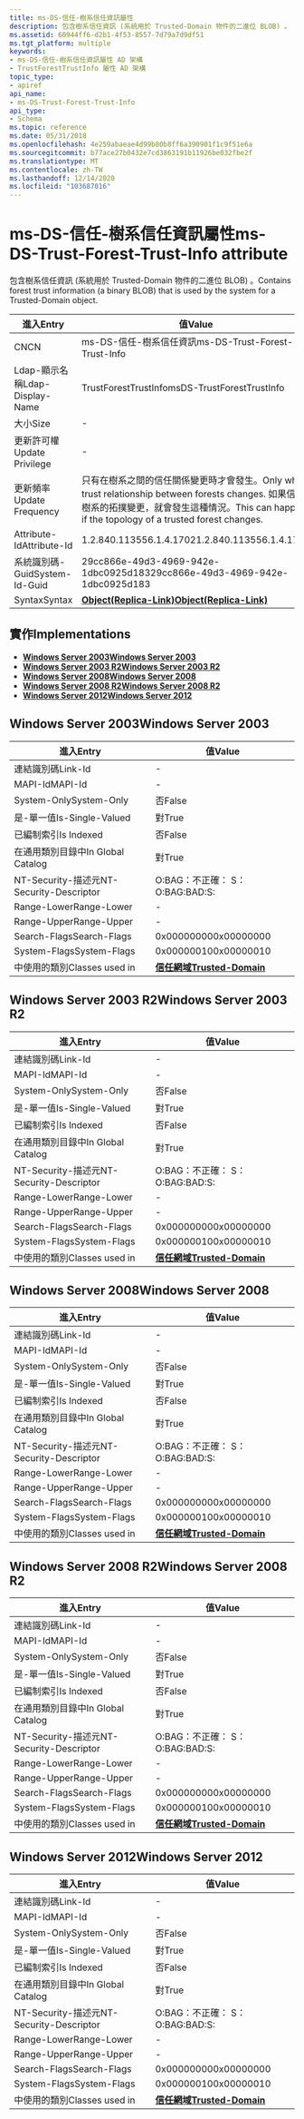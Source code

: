 ```yaml
---
title: ms-DS-信任-樹系信任資訊屬性
description: 包含樹系信任資訊 (系統用於 Trusted-Domain 物件的二進位 BLOB) 。
ms.assetid: 60944ff6-d2b1-4f53-8557-7d79a7d9df51
ms.tgt_platform: multiple
keywords:
- ms-DS-信任-樹系信任資訊屬性 AD 架構
- TrustForestTrustInfo 屬性 AD 架構
topic_type:
- apiref
api_name:
- ms-DS-Trust-Forest-Trust-Info
api_type:
- Schema
ms.topic: reference
ms.date: 05/31/2018
ms.openlocfilehash: 4e259abaeae4d99b80b8ff6a390901f1c9f51e6a
ms.sourcegitcommit: b77ace27b0432e7cd3863191b11926be032fbe2f
ms.translationtype: MT
ms.contentlocale: zh-TW
ms.lasthandoff: 12/14/2020
ms.locfileid: "103687016"
---
```

# <a name="ms-ds-trust-forest-trust-info-attribute"></a><span data-ttu-id="5cc51-105">ms-DS-信任-樹系信任資訊屬性</span><span class="sxs-lookup"><span data-stu-id="5cc51-105">ms-DS-Trust-Forest-Trust-Info attribute</span></span>

<span data-ttu-id="5cc51-106">包含樹系信任資訊 (系統用於 Trusted-Domain 物件的二進位 BLOB) 。</span><span class="sxs-lookup"><span data-stu-id="5cc51-106">Contains forest trust information (a binary BLOB) that is used by the system for a Trusted-Domain object.</span></span>



| <span data-ttu-id="5cc51-107">進入</span><span class="sxs-lookup"><span data-stu-id="5cc51-107">Entry</span></span> | <span data-ttu-id="5cc51-108">值</span><span class="sxs-lookup"><span data-stu-id="5cc51-108">Value</span></span> |
|-------------------|--------------------------------------------------------------------------------------------------------------------|
| <span data-ttu-id="5cc51-109">CN</span><span class="sxs-lookup"><span data-stu-id="5cc51-109">CN</span></span>                | <span data-ttu-id="5cc51-110">ms-DS-信任-樹系信任資訊</span><span class="sxs-lookup"><span data-stu-id="5cc51-110">ms-DS-Trust-Forest-Trust-Info</span></span>                                                                                      |
| <span data-ttu-id="5cc51-111">Ldap-顯示名稱</span><span class="sxs-lookup"><span data-stu-id="5cc51-111">Ldap-Display-Name</span></span> | <span data-ttu-id="5cc51-112">TrustForestTrustInfo</span><span class="sxs-lookup"><span data-stu-id="5cc51-112">msDS-TrustForestTrustInfo</span></span>                                                                                          |
| <span data-ttu-id="5cc51-113">大小</span><span class="sxs-lookup"><span data-stu-id="5cc51-113">Size</span></span>              | \-                                                                                                                 |
| <span data-ttu-id="5cc51-114">更新許可權</span><span class="sxs-lookup"><span data-stu-id="5cc51-114">Update Privilege</span></span>  | \-                                                                                                                 |
| <span data-ttu-id="5cc51-115">更新頻率</span><span class="sxs-lookup"><span data-stu-id="5cc51-115">Update Frequency</span></span>  | <span data-ttu-id="5cc51-116">只有在樹系之間的信任關係變更時才會發生。</span><span class="sxs-lookup"><span data-stu-id="5cc51-116">Only when trust relationship between forests changes.</span></span> <span data-ttu-id="5cc51-117">如果信任樹系的拓撲變更，就會發生這種情況。</span><span class="sxs-lookup"><span data-stu-id="5cc51-117">This can happen if the topology of a trusted forest changes.</span></span> |
| <span data-ttu-id="5cc51-118">Attribute-Id</span><span class="sxs-lookup"><span data-stu-id="5cc51-118">Attribute-Id</span></span>      | <span data-ttu-id="5cc51-119">1.2.840.113556.1.4.1702</span><span class="sxs-lookup"><span data-stu-id="5cc51-119">1.2.840.113556.1.4.1702</span></span>                                                                                            |
| <span data-ttu-id="5cc51-120">系統識別碼-Guid</span><span class="sxs-lookup"><span data-stu-id="5cc51-120">System-Id-Guid</span></span>    | <span data-ttu-id="5cc51-121">29cc866e-49d3-4969-942e-1dbc0925d183</span><span class="sxs-lookup"><span data-stu-id="5cc51-121">29cc866e-49d3-4969-942e-1dbc0925d183</span></span>                                                                               |
| <span data-ttu-id="5cc51-122">Syntax</span><span class="sxs-lookup"><span data-stu-id="5cc51-122">Syntax</span></span>            | [<span data-ttu-id="5cc51-123">**Object(Replica-Link)**</span><span class="sxs-lookup"><span data-stu-id="5cc51-123">**Object(Replica-Link)**</span></span>](s-object-replica-link.md)                                                              |



## <a name="implementations"></a><span data-ttu-id="5cc51-124">實作</span><span class="sxs-lookup"><span data-stu-id="5cc51-124">Implementations</span></span>

-   [<span data-ttu-id="5cc51-125">**Windows Server 2003**</span><span class="sxs-lookup"><span data-stu-id="5cc51-125">**Windows Server 2003**</span></span>](#windows-server-2003)
-   [<span data-ttu-id="5cc51-126">**Windows Server 2003 R2**</span><span class="sxs-lookup"><span data-stu-id="5cc51-126">**Windows Server 2003 R2**</span></span>](#windows-server-2003-r2)
-   [<span data-ttu-id="5cc51-127">**Windows Server 2008**</span><span class="sxs-lookup"><span data-stu-id="5cc51-127">**Windows Server 2008**</span></span>](#windows-server-2008)
-   [<span data-ttu-id="5cc51-128">**Windows Server 2008 R2**</span><span class="sxs-lookup"><span data-stu-id="5cc51-128">**Windows Server 2008 R2**</span></span>](#windows-server-2008-r2)
-   [<span data-ttu-id="5cc51-129">**Windows Server 2012**</span><span class="sxs-lookup"><span data-stu-id="5cc51-129">**Windows Server 2012**</span></span>](#windows-server-2012)

## <a name="windows-server-2003"></a><span data-ttu-id="5cc51-130">Windows Server 2003</span><span class="sxs-lookup"><span data-stu-id="5cc51-130">Windows Server 2003</span></span>



| <span data-ttu-id="5cc51-131">進入</span><span class="sxs-lookup"><span data-stu-id="5cc51-131">Entry</span></span> | <span data-ttu-id="5cc51-132">值</span><span class="sxs-lookup"><span data-stu-id="5cc51-132">Value</span></span> |
|------------------------|------------------------------------------------------|
| <span data-ttu-id="5cc51-133">連結識別碼</span><span class="sxs-lookup"><span data-stu-id="5cc51-133">Link-Id</span></span>                | \-                                                   |
| <span data-ttu-id="5cc51-134">MAPI-Id</span><span class="sxs-lookup"><span data-stu-id="5cc51-134">MAPI-Id</span></span>                | \-                                                   |
| <span data-ttu-id="5cc51-135">System-Only</span><span class="sxs-lookup"><span data-stu-id="5cc51-135">System-Only</span></span>            | <span data-ttu-id="5cc51-136">否</span><span class="sxs-lookup"><span data-stu-id="5cc51-136">False</span></span>                                                |
| <span data-ttu-id="5cc51-137">是-單一值</span><span class="sxs-lookup"><span data-stu-id="5cc51-137">Is-Single-Valued</span></span>       | <span data-ttu-id="5cc51-138">對</span><span class="sxs-lookup"><span data-stu-id="5cc51-138">True</span></span>                                                 |
| <span data-ttu-id="5cc51-139">已編制索引</span><span class="sxs-lookup"><span data-stu-id="5cc51-139">Is Indexed</span></span>             | <span data-ttu-id="5cc51-140">否</span><span class="sxs-lookup"><span data-stu-id="5cc51-140">False</span></span>                                                |
| <span data-ttu-id="5cc51-141">在通用類別目錄中</span><span class="sxs-lookup"><span data-stu-id="5cc51-141">In Global Catalog</span></span>      | <span data-ttu-id="5cc51-142">對</span><span class="sxs-lookup"><span data-stu-id="5cc51-142">True</span></span>                                                 |
| <span data-ttu-id="5cc51-143">NT-Security-描述元</span><span class="sxs-lookup"><span data-stu-id="5cc51-143">NT-Security-Descriptor</span></span> | <span data-ttu-id="5cc51-144">O:BAG：不正確： S：</span><span class="sxs-lookup"><span data-stu-id="5cc51-144">O:BAG:BAD:S:</span></span>                                         |
| <span data-ttu-id="5cc51-145">Range-Lower</span><span class="sxs-lookup"><span data-stu-id="5cc51-145">Range-Lower</span></span>            | \-                                                   |
| <span data-ttu-id="5cc51-146">Range-Upper</span><span class="sxs-lookup"><span data-stu-id="5cc51-146">Range-Upper</span></span>            | \-                                                   |
| <span data-ttu-id="5cc51-147">Search-Flags</span><span class="sxs-lookup"><span data-stu-id="5cc51-147">Search-Flags</span></span>           | <span data-ttu-id="5cc51-148">0x00000000</span><span class="sxs-lookup"><span data-stu-id="5cc51-148">0x00000000</span></span>                                           |
| <span data-ttu-id="5cc51-149">System-Flags</span><span class="sxs-lookup"><span data-stu-id="5cc51-149">System-Flags</span></span>           | <span data-ttu-id="5cc51-150">0x00000010</span><span class="sxs-lookup"><span data-stu-id="5cc51-150">0x00000010</span></span>                                           |
| <span data-ttu-id="5cc51-151">中使用的類別</span><span class="sxs-lookup"><span data-stu-id="5cc51-151">Classes used in</span></span>        | [<span data-ttu-id="5cc51-152">**信任網域**</span><span class="sxs-lookup"><span data-stu-id="5cc51-152">**Trusted-Domain**</span></span>](c-trusteddomain.md)<br/> |



## <a name="windows-server-2003-r2"></a><span data-ttu-id="5cc51-153">Windows Server 2003 R2</span><span class="sxs-lookup"><span data-stu-id="5cc51-153">Windows Server 2003 R2</span></span>



| <span data-ttu-id="5cc51-154">進入</span><span class="sxs-lookup"><span data-stu-id="5cc51-154">Entry</span></span> | <span data-ttu-id="5cc51-155">值</span><span class="sxs-lookup"><span data-stu-id="5cc51-155">Value</span></span> |
|------------------------|------------------------------------------------------|
| <span data-ttu-id="5cc51-156">連結識別碼</span><span class="sxs-lookup"><span data-stu-id="5cc51-156">Link-Id</span></span>                | \-                                                   |
| <span data-ttu-id="5cc51-157">MAPI-Id</span><span class="sxs-lookup"><span data-stu-id="5cc51-157">MAPI-Id</span></span>                | \-                                                   |
| <span data-ttu-id="5cc51-158">System-Only</span><span class="sxs-lookup"><span data-stu-id="5cc51-158">System-Only</span></span>            | <span data-ttu-id="5cc51-159">否</span><span class="sxs-lookup"><span data-stu-id="5cc51-159">False</span></span>                                                |
| <span data-ttu-id="5cc51-160">是-單一值</span><span class="sxs-lookup"><span data-stu-id="5cc51-160">Is-Single-Valued</span></span>       | <span data-ttu-id="5cc51-161">對</span><span class="sxs-lookup"><span data-stu-id="5cc51-161">True</span></span>                                                 |
| <span data-ttu-id="5cc51-162">已編制索引</span><span class="sxs-lookup"><span data-stu-id="5cc51-162">Is Indexed</span></span>             | <span data-ttu-id="5cc51-163">否</span><span class="sxs-lookup"><span data-stu-id="5cc51-163">False</span></span>                                                |
| <span data-ttu-id="5cc51-164">在通用類別目錄中</span><span class="sxs-lookup"><span data-stu-id="5cc51-164">In Global Catalog</span></span>      | <span data-ttu-id="5cc51-165">對</span><span class="sxs-lookup"><span data-stu-id="5cc51-165">True</span></span>                                                 |
| <span data-ttu-id="5cc51-166">NT-Security-描述元</span><span class="sxs-lookup"><span data-stu-id="5cc51-166">NT-Security-Descriptor</span></span> | <span data-ttu-id="5cc51-167">O:BAG：不正確： S：</span><span class="sxs-lookup"><span data-stu-id="5cc51-167">O:BAG:BAD:S:</span></span>                                         |
| <span data-ttu-id="5cc51-168">Range-Lower</span><span class="sxs-lookup"><span data-stu-id="5cc51-168">Range-Lower</span></span>            | \-                                                   |
| <span data-ttu-id="5cc51-169">Range-Upper</span><span class="sxs-lookup"><span data-stu-id="5cc51-169">Range-Upper</span></span>            | \-                                                   |
| <span data-ttu-id="5cc51-170">Search-Flags</span><span class="sxs-lookup"><span data-stu-id="5cc51-170">Search-Flags</span></span>           | <span data-ttu-id="5cc51-171">0x00000000</span><span class="sxs-lookup"><span data-stu-id="5cc51-171">0x00000000</span></span>                                           |
| <span data-ttu-id="5cc51-172">System-Flags</span><span class="sxs-lookup"><span data-stu-id="5cc51-172">System-Flags</span></span>           | <span data-ttu-id="5cc51-173">0x00000010</span><span class="sxs-lookup"><span data-stu-id="5cc51-173">0x00000010</span></span>                                           |
| <span data-ttu-id="5cc51-174">中使用的類別</span><span class="sxs-lookup"><span data-stu-id="5cc51-174">Classes used in</span></span>        | [<span data-ttu-id="5cc51-175">**信任網域**</span><span class="sxs-lookup"><span data-stu-id="5cc51-175">**Trusted-Domain**</span></span>](c-trusteddomain.md)<br/> |



## <a name="windows-server-2008"></a><span data-ttu-id="5cc51-176">Windows Server 2008</span><span class="sxs-lookup"><span data-stu-id="5cc51-176">Windows Server 2008</span></span>



| <span data-ttu-id="5cc51-177">進入</span><span class="sxs-lookup"><span data-stu-id="5cc51-177">Entry</span></span> | <span data-ttu-id="5cc51-178">值</span><span class="sxs-lookup"><span data-stu-id="5cc51-178">Value</span></span> |
|------------------------|------------------------------------------------------|
| <span data-ttu-id="5cc51-179">連結識別碼</span><span class="sxs-lookup"><span data-stu-id="5cc51-179">Link-Id</span></span>                | \-                                                   |
| <span data-ttu-id="5cc51-180">MAPI-Id</span><span class="sxs-lookup"><span data-stu-id="5cc51-180">MAPI-Id</span></span>                | \-                                                   |
| <span data-ttu-id="5cc51-181">System-Only</span><span class="sxs-lookup"><span data-stu-id="5cc51-181">System-Only</span></span>            | <span data-ttu-id="5cc51-182">否</span><span class="sxs-lookup"><span data-stu-id="5cc51-182">False</span></span>                                                |
| <span data-ttu-id="5cc51-183">是-單一值</span><span class="sxs-lookup"><span data-stu-id="5cc51-183">Is-Single-Valued</span></span>       | <span data-ttu-id="5cc51-184">對</span><span class="sxs-lookup"><span data-stu-id="5cc51-184">True</span></span>                                                 |
| <span data-ttu-id="5cc51-185">已編制索引</span><span class="sxs-lookup"><span data-stu-id="5cc51-185">Is Indexed</span></span>             | <span data-ttu-id="5cc51-186">否</span><span class="sxs-lookup"><span data-stu-id="5cc51-186">False</span></span>                                                |
| <span data-ttu-id="5cc51-187">在通用類別目錄中</span><span class="sxs-lookup"><span data-stu-id="5cc51-187">In Global Catalog</span></span>      | <span data-ttu-id="5cc51-188">對</span><span class="sxs-lookup"><span data-stu-id="5cc51-188">True</span></span>                                                 |
| <span data-ttu-id="5cc51-189">NT-Security-描述元</span><span class="sxs-lookup"><span data-stu-id="5cc51-189">NT-Security-Descriptor</span></span> | <span data-ttu-id="5cc51-190">O:BAG：不正確： S：</span><span class="sxs-lookup"><span data-stu-id="5cc51-190">O:BAG:BAD:S:</span></span>                                         |
| <span data-ttu-id="5cc51-191">Range-Lower</span><span class="sxs-lookup"><span data-stu-id="5cc51-191">Range-Lower</span></span>            | \-                                                   |
| <span data-ttu-id="5cc51-192">Range-Upper</span><span class="sxs-lookup"><span data-stu-id="5cc51-192">Range-Upper</span></span>            | \-                                                   |
| <span data-ttu-id="5cc51-193">Search-Flags</span><span class="sxs-lookup"><span data-stu-id="5cc51-193">Search-Flags</span></span>           | <span data-ttu-id="5cc51-194">0x00000000</span><span class="sxs-lookup"><span data-stu-id="5cc51-194">0x00000000</span></span>                                           |
| <span data-ttu-id="5cc51-195">System-Flags</span><span class="sxs-lookup"><span data-stu-id="5cc51-195">System-Flags</span></span>           | <span data-ttu-id="5cc51-196">0x00000010</span><span class="sxs-lookup"><span data-stu-id="5cc51-196">0x00000010</span></span>                                           |
| <span data-ttu-id="5cc51-197">中使用的類別</span><span class="sxs-lookup"><span data-stu-id="5cc51-197">Classes used in</span></span>        | [<span data-ttu-id="5cc51-198">**信任網域**</span><span class="sxs-lookup"><span data-stu-id="5cc51-198">**Trusted-Domain**</span></span>](c-trusteddomain.md)<br/> |



## <a name="windows-server-2008-r2"></a><span data-ttu-id="5cc51-199">Windows Server 2008 R2</span><span class="sxs-lookup"><span data-stu-id="5cc51-199">Windows Server 2008 R2</span></span>



| <span data-ttu-id="5cc51-200">進入</span><span class="sxs-lookup"><span data-stu-id="5cc51-200">Entry</span></span> | <span data-ttu-id="5cc51-201">值</span><span class="sxs-lookup"><span data-stu-id="5cc51-201">Value</span></span> |
|------------------------|------------------------------------------------------|
| <span data-ttu-id="5cc51-202">連結識別碼</span><span class="sxs-lookup"><span data-stu-id="5cc51-202">Link-Id</span></span>                | \-                                                   |
| <span data-ttu-id="5cc51-203">MAPI-Id</span><span class="sxs-lookup"><span data-stu-id="5cc51-203">MAPI-Id</span></span>                | \-                                                   |
| <span data-ttu-id="5cc51-204">System-Only</span><span class="sxs-lookup"><span data-stu-id="5cc51-204">System-Only</span></span>            | <span data-ttu-id="5cc51-205">否</span><span class="sxs-lookup"><span data-stu-id="5cc51-205">False</span></span>                                                |
| <span data-ttu-id="5cc51-206">是-單一值</span><span class="sxs-lookup"><span data-stu-id="5cc51-206">Is-Single-Valued</span></span>       | <span data-ttu-id="5cc51-207">對</span><span class="sxs-lookup"><span data-stu-id="5cc51-207">True</span></span>                                                 |
| <span data-ttu-id="5cc51-208">已編制索引</span><span class="sxs-lookup"><span data-stu-id="5cc51-208">Is Indexed</span></span>             | <span data-ttu-id="5cc51-209">否</span><span class="sxs-lookup"><span data-stu-id="5cc51-209">False</span></span>                                                |
| <span data-ttu-id="5cc51-210">在通用類別目錄中</span><span class="sxs-lookup"><span data-stu-id="5cc51-210">In Global Catalog</span></span>      | <span data-ttu-id="5cc51-211">對</span><span class="sxs-lookup"><span data-stu-id="5cc51-211">True</span></span>                                                 |
| <span data-ttu-id="5cc51-212">NT-Security-描述元</span><span class="sxs-lookup"><span data-stu-id="5cc51-212">NT-Security-Descriptor</span></span> | <span data-ttu-id="5cc51-213">O:BAG：不正確： S：</span><span class="sxs-lookup"><span data-stu-id="5cc51-213">O:BAG:BAD:S:</span></span>                                         |
| <span data-ttu-id="5cc51-214">Range-Lower</span><span class="sxs-lookup"><span data-stu-id="5cc51-214">Range-Lower</span></span>            | \-                                                   |
| <span data-ttu-id="5cc51-215">Range-Upper</span><span class="sxs-lookup"><span data-stu-id="5cc51-215">Range-Upper</span></span>            | \-                                                   |
| <span data-ttu-id="5cc51-216">Search-Flags</span><span class="sxs-lookup"><span data-stu-id="5cc51-216">Search-Flags</span></span>           | <span data-ttu-id="5cc51-217">0x00000000</span><span class="sxs-lookup"><span data-stu-id="5cc51-217">0x00000000</span></span>                                           |
| <span data-ttu-id="5cc51-218">System-Flags</span><span class="sxs-lookup"><span data-stu-id="5cc51-218">System-Flags</span></span>           | <span data-ttu-id="5cc51-219">0x00000010</span><span class="sxs-lookup"><span data-stu-id="5cc51-219">0x00000010</span></span>                                           |
| <span data-ttu-id="5cc51-220">中使用的類別</span><span class="sxs-lookup"><span data-stu-id="5cc51-220">Classes used in</span></span>        | [<span data-ttu-id="5cc51-221">**信任網域**</span><span class="sxs-lookup"><span data-stu-id="5cc51-221">**Trusted-Domain**</span></span>](c-trusteddomain.md)<br/> |



## <a name="windows-server-2012"></a><span data-ttu-id="5cc51-222">Windows Server 2012</span><span class="sxs-lookup"><span data-stu-id="5cc51-222">Windows Server 2012</span></span>



| <span data-ttu-id="5cc51-223">進入</span><span class="sxs-lookup"><span data-stu-id="5cc51-223">Entry</span></span> | <span data-ttu-id="5cc51-224">值</span><span class="sxs-lookup"><span data-stu-id="5cc51-224">Value</span></span> |
|------------------------|------------------------------------------------------|
| <span data-ttu-id="5cc51-225">連結識別碼</span><span class="sxs-lookup"><span data-stu-id="5cc51-225">Link-Id</span></span>                | \-                                                   |
| <span data-ttu-id="5cc51-226">MAPI-Id</span><span class="sxs-lookup"><span data-stu-id="5cc51-226">MAPI-Id</span></span>                | \-                                                   |
| <span data-ttu-id="5cc51-227">System-Only</span><span class="sxs-lookup"><span data-stu-id="5cc51-227">System-Only</span></span>            | <span data-ttu-id="5cc51-228">否</span><span class="sxs-lookup"><span data-stu-id="5cc51-228">False</span></span>                                                |
| <span data-ttu-id="5cc51-229">是-單一值</span><span class="sxs-lookup"><span data-stu-id="5cc51-229">Is-Single-Valued</span></span>       | <span data-ttu-id="5cc51-230">對</span><span class="sxs-lookup"><span data-stu-id="5cc51-230">True</span></span>                                                 |
| <span data-ttu-id="5cc51-231">已編制索引</span><span class="sxs-lookup"><span data-stu-id="5cc51-231">Is Indexed</span></span>             | <span data-ttu-id="5cc51-232">否</span><span class="sxs-lookup"><span data-stu-id="5cc51-232">False</span></span>                                                |
| <span data-ttu-id="5cc51-233">在通用類別目錄中</span><span class="sxs-lookup"><span data-stu-id="5cc51-233">In Global Catalog</span></span>      | <span data-ttu-id="5cc51-234">對</span><span class="sxs-lookup"><span data-stu-id="5cc51-234">True</span></span>                                                 |
| <span data-ttu-id="5cc51-235">NT-Security-描述元</span><span class="sxs-lookup"><span data-stu-id="5cc51-235">NT-Security-Descriptor</span></span> | <span data-ttu-id="5cc51-236">O:BAG：不正確： S：</span><span class="sxs-lookup"><span data-stu-id="5cc51-236">O:BAG:BAD:S:</span></span>                                         |
| <span data-ttu-id="5cc51-237">Range-Lower</span><span class="sxs-lookup"><span data-stu-id="5cc51-237">Range-Lower</span></span>            | \-                                                   |
| <span data-ttu-id="5cc51-238">Range-Upper</span><span class="sxs-lookup"><span data-stu-id="5cc51-238">Range-Upper</span></span>            | \-                                                   |
| <span data-ttu-id="5cc51-239">Search-Flags</span><span class="sxs-lookup"><span data-stu-id="5cc51-239">Search-Flags</span></span>           | <span data-ttu-id="5cc51-240">0x00000000</span><span class="sxs-lookup"><span data-stu-id="5cc51-240">0x00000000</span></span>                                           |
| <span data-ttu-id="5cc51-241">System-Flags</span><span class="sxs-lookup"><span data-stu-id="5cc51-241">System-Flags</span></span>           | <span data-ttu-id="5cc51-242">0x00000010</span><span class="sxs-lookup"><span data-stu-id="5cc51-242">0x00000010</span></span>                                           |
| <span data-ttu-id="5cc51-243">中使用的類別</span><span class="sxs-lookup"><span data-stu-id="5cc51-243">Classes used in</span></span>        | [<span data-ttu-id="5cc51-244">**信任網域**</span><span class="sxs-lookup"><span data-stu-id="5cc51-244">**Trusted-Domain**</span></span>](c-trusteddomain.md)<br/> |



 

 





